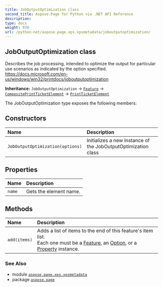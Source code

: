 ```yaml
---
title: JobOutputOptimization class
second_title: Aspose.Page for Python via .NET API Reference
description: 
type: docs
weight: 970
url: /python-net/aspose.page.xps.xpsmetadata/joboutputoptimization/
---
```


## JobOutputOptimization class

Describes the job processing, intended to optimize the output for particular use scenarios as indicated by the option specified.<br/>            https://docs.microsoft.com/en-us/windows/win32/printdocs/joboutputoptimization

**Inheritance:** `JobOutputOptimization` → [`Feature`](/page/python-net/aspose.page.xps.xpsmetadata/feature) → [`CompositePrintTicketElement`](/page/python-net/aspose.page.xps.xpsmetadata/compositeprintticketelement) → [`PrintTicketElement`](/page/python-net/aspose.page.xps.xpsmetadata/printticketelement)

The JobOutputOptimization type exposes the following members:
## Constructors
| Name | Description |
| :- | :- |
| `JobOutputOptimization(options)` | Initializes a new instance of the JobOutputOptimization class |
## Properties
| Name | Description |
| :- | :- |
| `name` | Gets the element name. |
## Methods
| Name | Description |
| :- | :- |
| `add(items)` | Adds a list of items to the end of this feature's item list. <br/>            Each one must be a [Feature](/page/python-net/aspose.page.xps.xpsmetadata/feature/), an [Option](/page/python-net/aspose.page.xps.xpsmetadata/option/), or a [Property](/page/python-net/aspose.page.xps.xpsmetadata/property/) instance. |

### See Also

* module [`aspose.page.xps.xpsmetadata`](/page/python-net/aspose.page.xps.xpsmetadata/)
* package [`aspose.page`](/page/python-net/)

